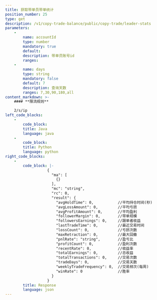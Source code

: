 ```yaml
---
title: 获取带单员带单统计
position_number: 25
type: get
description: /v1/copy-trade-balance/public/copy-trade/leader-stats
parameters:
    -
        name: accountId
        type: number
        mandatory: true
        default:
        description: 带单员账号id
        ranges:
    -
        name: days
        type: string
        mandatory: false
        default: 7
        description: 查询天数
        ranges: 7,30,90,180,all
content_markdown: >-
    #### **限流规则**

    2/s/ip
left_code_blocks:
    -
        code_block:
        title: Java
        language: java
    -
        code_block:
        title: Python
        language: python
right_code_blocks:
    -
        code_block: |-
                   {
                     "ma": [
                       {}
                     ],
                     "mc": "string",
                     "rc": 0,
                     "result": {
                       "avgHoldTime": 0,           //平均持仓时间(秒)
                       "avgLossAmount": 0,         //平均亏损
                       "avgProfitAmount": 0,       //平均盈利
                       "followerMargin": 0,        //带单规模
                       "followersEarnings": 0,     //跟单者收益
                       "lastTradeTime": 0,         //最近交易时间
                       "lossCount": 0,             //亏损次数
                       "maxRetraction": 0,         //最大回撤
                       "pnlRate": "string",        //盈亏比
                       "profitCount": 0,           //盈利次数
                       "recentRate": 0,            //收益率
                       "totalEarnings": 0,         //总收益
                       "totalTransactions": 0,     //交易次数
                       "tradeDays": 0,             //交易天数
                       "weeklyTradeFrequency": 0,  //交易频次(每周)
                       "winRate": 0                //胜率
                     }
                   }
        title: Response
        language: json
---
```


